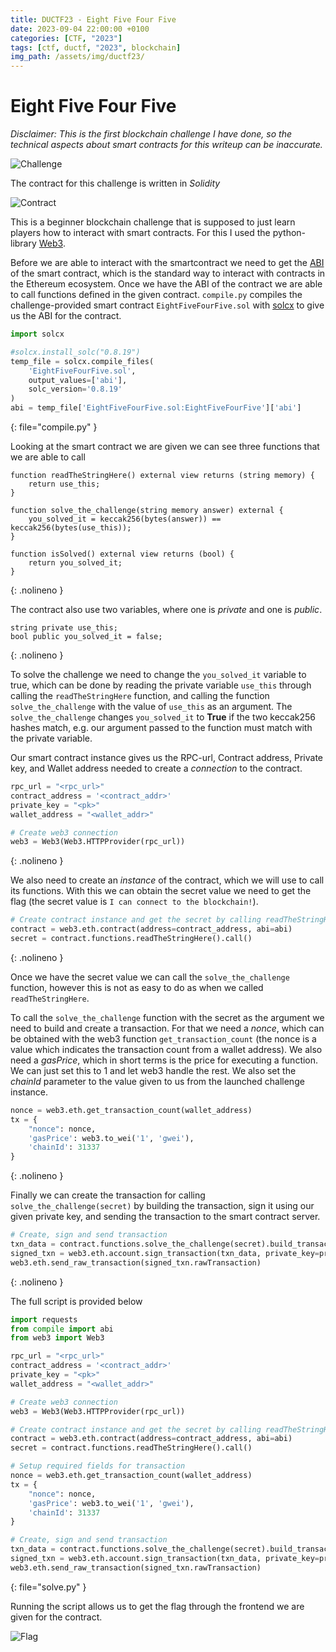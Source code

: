 ```yaml
---
title: DUCTF23 - Eight Five Four Five
date: 2023-09-04 22:00:00 +0100
categories: [CTF, "2023"]
tags: [ctf, ductf, "2023", blockchain]
img_path: /assets/img/ductf23/
---
```


# Eight Five Four Five
*Disclaimer: This is the first blockchain challenge I have done, so the technical aspects about smart contracts for this writeup can be inaccurate.*

![Challenge](challenge.png)

The contract for this challenge is written in *Solidity*

![Contract](contract.png)

This is a beginner blockchain challenge that is supposed to just learn players how to interact with smart contracts.
For this I used the python-library [Web3](https://web3py.readthedocs.io/en/stable/).

Before we are able to interact with the smartcontract we need to get the [ABI](https://docs.soliditylang.org/en/latest/abi-spec.html) of the smart contract, which is the standard way to interact with contracts in the Ethereum ecosystem. Once we have the ABI of the contract we are able to call functions defined in the given contract. `compile.py` compiles the challenge-provided smart contract `EightFiveFourFive.sol` with [solcx](https://github.com/ApeWorX/py-solc-x) to give us the ABI for the contract.

```python
import solcx

#solcx.install_solc("0.8.19")
temp_file = solcx.compile_files(
    'EightFiveFourFive.sol',
    output_values=['abi'],
    solc_version='0.8.19'
)
abi = temp_file['EightFiveFourFive.sol:EightFiveFourFive']['abi']
```
{: file="compile.py" }


Looking at the smart contract we are given we can see three functions that we are able to call
```
function readTheStringHere() external view returns (string memory) {
    return use_this;
}

function solve_the_challenge(string memory answer) external {
    you_solved_it = keccak256(bytes(answer)) == keccak256(bytes(use_this));
}

function isSolved() external view returns (bool) {
    return you_solved_it;
}
```
{: .nolineno }

The contract also use two variables, where one is *private* and one is *public*.
```
string private use_this;
bool public you_solved_it = false;
```
{: .nolineno }

To solve the challenge we need to change the `you_solved_it` variable to true, which can be done by reading the private variable `use_this` through calling the `readTheStringHere` function, and calling the function `solve_the_challenge` with the value of `use_this` as an argument. The `solve_the_challenge` changes `you_solved_it` to **True** if the two keccak256 hashes match, e.g. our argument passed to the function must match with the private variable.


Our smart contract instance gives us the RPC-url, Contract address, Private key, and Wallet address needed to create a *connection* to the contract.
```python
rpc_url = "<rpc_url>"
contract_address = '<contract_addr>'
private_key = "<pk>"
wallet_address = "<wallet_addr>"

# Create web3 connection
web3 = Web3(Web3.HTTPProvider(rpc_url))
```
{: .nolineno }

We also need to create an *instance* of the contract, which we will use to call its functions. With this we can obtain the secret value we need to get the flag (the secret value is `I can connect to the blockchain!`).
```python
# Create contract instance and get the secret by calling readTheStringHere()
contract = web3.eth.contract(address=contract_address, abi=abi)
secret = contract.functions.readTheStringHere().call()
```
{: .nolineno }

Once we have the secret value we can call the `solve_the_challenge` function, however this is not as easy to do as when we called `readTheStringHere`.

To call the `solve_the_challenge` function with the secret as the argument we need to build and create a transaction. For that we need a *nonce*, which can be obtained with the web3 function `get_transaction_count` (the nonce is a value which indicates the transaction count from a wallet address). We also need a *gasPrice*, which in short terms is the price for executing a function. We can just set this to 1 and let web3 handle the rest. We also set the *chainId* parameter to the value given to us from the launched challenge instance.
```python
nonce = web3.eth.get_transaction_count(wallet_address)
tx = {
    "nonce": nonce,
    'gasPrice': web3.to_wei('1', 'gwei'),
    'chainId': 31337
}
```
{: .nolineno }

Finally we can create the transaction for calling `solve_the_challenge(secret)` by building the transaction, sign it using our given private key, and sending the transaction to the smart contract server.
```python
# Create, sign and send transaction
txn_data = contract.functions.solve_the_challenge(secret).build_transaction(tx)
signed_txn = web3.eth.account.sign_transaction(txn_data, private_key=private_key)
web3.eth.send_raw_transaction(signed_txn.rawTransaction)
```
{: .nolineno }

The full script is provided below
```python
import requests
from compile import abi
from web3 import Web3

rpc_url = "<rpc_url>"
contract_address = '<contract_addr>'
private_key = "<pk>"
wallet_address = "<wallet_addr>"

# Create web3 connection
web3 = Web3(Web3.HTTPProvider(rpc_url))

# Create contract instance and get the secret by calling readTheStringHere()
contract = web3.eth.contract(address=contract_address, abi=abi)
secret = contract.functions.readTheStringHere().call()

# Setup required fields for transaction
nonce = web3.eth.get_transaction_count(wallet_address)
tx = {
    "nonce": nonce,
    'gasPrice': web3.to_wei('1', 'gwei'),
    'chainId': 31337
}

# Create, sign and send transaction
txn_data = contract.functions.solve_the_challenge(secret).build_transaction(tx)
signed_txn = web3.eth.account.sign_transaction(txn_data, private_key=private_key)
web3.eth.send_raw_transaction(signed_txn.rawTransaction)
```
{: file="solve.py" }

Running the script allows us to get the flag through the frontend we are given for the contract.

![Flag](flag.png)
